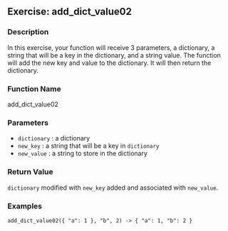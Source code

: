 Exercise: add_dict_value02
----------------------

### Description

In this exercise, your function will receive 3 parameters,
a dictionary, a string that will be a key in the dictionary,
and a string value.  The function will add the new key
and value to the dictionary.  It will then return the
dictionary.

### Function Name

add_dict_value02

### Parameters

* `dictionary` : a dictionary
* `new_key` : a string that will be a key in `dictionary`
* `new_value` : a string to store in the dictionary

### Return Value

`dictionary` modified with `new_key` added and associated
with `new_value`.

### Examples

    add_dict_value02({ "a": 1 }, "b", 2) -> { "a": 1, "b": 2 }
